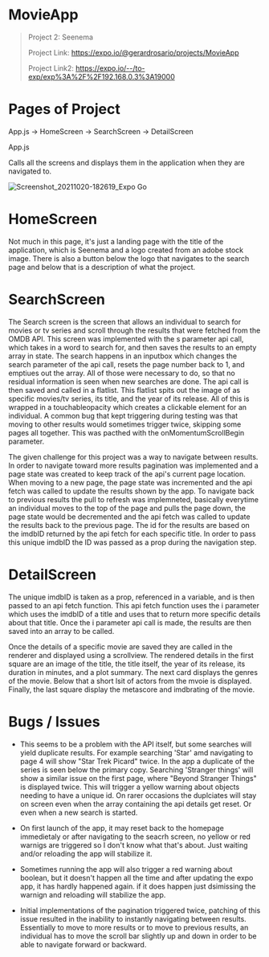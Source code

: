 # MovieApp

> Project 2: Seenema
> 
> Project Link: https://expo.io/@gerardrosario/projects/MovieApp
> 
> Project Link2: https://expo.io/--/to-exp/exp%3A%2F%2F192.168.0.3%3A19000

# Pages of Project

App.js -> HomeScreen -> SearchScreen -> DetailScreen

App.js

Calls all the screens and displays them in the application when they are navigated to.

![Screenshot_20211020-182619_Expo Go](https://user-images.githubusercontent.com/55461102/138196771-4d7fe80e-0572-4ea1-a035-70690a572a36.jpg)

# HomeScreen

Not much in this page, it's just a landing page with the title of the application, which is Seenema and a logo created from an adobe stock image.
There is also a button below the logo that navigates to the search page and below that is a description of what the project.


# SearchScreen

The Search screen is the screen that allows an individual to search for movies or tv series and scroll through the results that were fetched from the OMDB API.
This screen was implemented with the s parameter api call, which takes in a word to search for, and then saves the results to an empty array in state.
The search happens in an inputbox which changes the search parameter of the api call, resets the page number back to 1, and emptiues out the array.
All of those were necessary to do, so that no residual information is seen when new searches are done. The api call is then saved and called in a flatlist.
This flatlist spits out the image of as specific movies/tv series, its title, and the year of its release. All of this is wrapped in a touchableopacity
which creates a clickable element for an individual. A common bug that kept triggering during testing was that moving to other results
would sometimes trigger twice, skipping some pages all together. This was pacthed with the onMomentumScrollBegin parameter.

The given challenge for this project was a way to navigate between results. In order to navigate toward more results pagination was implemented
and a page state was created to keep track of the api's current page location. When moving to a new page, the page state was incremented and
the api fetch was called to update the results shown by the app. To navigate back to previous results the pull to refresh was implemneted, basically
everytime an individual moves to the top of the page and pulls the page down, the page state would be decremented and the api fetch was called to
update the results back to the previous page. The id for the results are based on the imdbID returned by the api fetch for each specific title.
In order to pass this unique imdbID the ID was passed as a prop during the navigation step.



# DetailScreen

The unique imdbID is taken as a prop, referenced in a variable, and is then passed to an api fetch function. This api fetch function uses the i 
parameter which uses the imdbID of a title and uses that to return more specific details about that title. Once the i parameter api call is made, 
the results are then saved into an array to be called.

Once the details of a specific movie are saved they are called in the renderer and displayed using a scrollview. The rendered details in the first 
square are an image of the title, the title itself, the year of its release, its duration in minutes, and a plot summary. The next card displays
the genres of the movie. Below that a short lsit of actors from the mvoie is displayed. Finally, the last square display 
the metascore and imdbrating of the movie.


# Bugs / Issues
- This seems to be a problem with the API itself, but some searches will yield duplicate results. For example searching 'Star' amd navigating to page 4
will show "Star Trek Picard" twice. In the app a duplicate of the series is seen below the primary copy. Searching 'Stranger things' will show a similar
issue on the first page, where "Beyond Stranger Things" is displayed twice. This will trigger a yellow warning about objects needing to have a unique
id. On rarer occasions the duplciates will stay on screen even when the array containing the api details get reset. Or even when a new search is
started.

- On first launch of the app, it may reset back to the homepage immedietaly or after navigating to the seacrh screen, no yellow or red warnigs 
are triggered so I don't know what that's about. Just waiting and/or reloading the app will stabilize it.

- Sometimes running the app will also trigger a red warning about boolean, but it doesn't happen all the time and after updating the expo app,
it has hardly happened again. if it does happen just dsimissing the warnign and reloading will stabilize the app.

- Initial implementations of the pagination triggered twice, patching of this issue resulted in the inability to instantly navigating between results.
Essentially to move to more results or to move to previous results, an individual has to move the scroll bar slightly up and down in order to be able
to navigate forward or backward.
